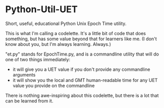 # Python-Util-UET
Short, useful, educational Python Unix Epoch Time utility.

This is what I'm calling a codelette.  It's a little bit of code that does something, but has some value beyond that for learners like me.  (I don't know about you, but I'm always learning.  Always.)

"et.py" stands for EpochTime.py, and is a commandline utility that will do one of two things immediately:
 - it will give you a UET value if you don't provide any commandline arguments
 - it will show you the local and GMT human-readable time for any UET value you provide on the commandline

There is nothing awe-inspiring about this codelette, but there is a lot that can be learned from it.